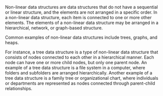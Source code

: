 

Non-linear data structures are data structures that do not have a sequential or linear structure, and the elements are not arranged in a specific order. In a non-linear data structure, each item is connected to one or more other elements. The elements of a non-linear data structure may be arranged in a hierarchical, network, or graph-based structure.

Common examples of non-linear data structures include trees, graphs, and heaps. 

For instance, a tree data structure is a type of non-linear data structure that consists of nodes connected to each other in a hierarchical manner. Each node can have one or more child nodes, but only one parent node. An example of a tree data structure is a file system in a computer, where folders and subfolders are arranged hierarchically. Another example of a tree data structure is a family tree or organizational chart, where individuals or departments are represented as nodes connected through parent-child relationships.